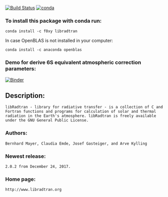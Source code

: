 [![Build Status](https://travis-ci.org/MarcYin/libradtran.svg?branch=master)](https://travis-ci.org/MarcYin/libradtran)
[![conda](https://anaconda.org/f0xy/libradtran/badges/version.svg)](https://anaconda.org/F0XY/libradtran)

### To install this package with conda run:


`conda install -c f0xy libradtran `

In case OpenBLAS is not installed in your computer:

`conda install -c anaconda openblas`

### Demo for derive 6S equivalent atmospheric correction parameters:

[![Binder](https://mybinder.org/badge_logo.svg)](https://mybinder.org/v2/gh/MarcYin/libradtran/master)

## Description:

    libRadtran - library for radiative transfer - is a collection of C and Fortran functions and programs for calculation of solar and thermal radiation in the Earth's atmosphere. libRadtran is freely available under the GNU General Public License.

### Authors: 
    Bernhard Mayer, Claudia Emde, Josef Gasteiger, and Arve Kylling

### Newest release: 
    2.0.2 from December 24, 2017.

### Home page: 
    http://www.libradtran.org
